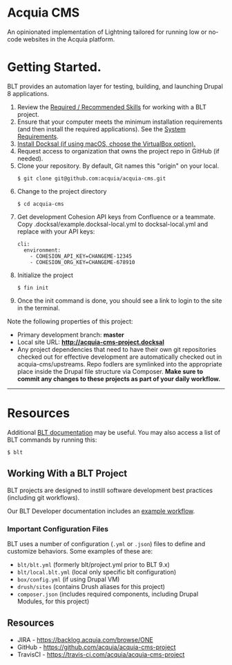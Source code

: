 # Acquia CMS

An opinionated implementation of Lightning tailored for running low or no-code websites in the Acquia platform.

# Getting Started.

BLT provides an automation layer for testing, building, and launching Drupal 8 applications.

1. Review the [Required / Recommended Skills](http://blt.readthedocs.io/en/latest/readme/skills) for working with a BLT project.
1. Ensure that your computer meets the minimum installation requirements (and then install the required applications). See the [System Requirements](http://blt.readthedocs.io/en/latest/INSTALL/#system-requirements).
1. [Install Docksal (if using macOS, choose the VirtualBox option).](https://docksal.io/installation#macos-virtualbox)
1. Request access to organization that owns the project repo in GitHub (if needed).
1. Clone your repository. By default, Git names this "origin" on your local.
   ```
   $ git clone git@github.com:acquia/acquia-cms.git
   ```
1. Change to the project directory
   ```
   $ cd acquia-cms
   ```
1. Get development Cohesion API keys from Confluence or a teammate. Copy .docksal/example.docksal-local.yml to docksal-local.yml and replace with your API keys:
   ```
   cli:
     environment:
       - COHESION_API_KEY=CHANGEME-12345
       - COHESION_ORG_KEY=CHANGEME-678910
   ```
1. Initialize the project
   ```
   $ fin init
   ```
1. Once the init command is done, you should see a link to login to the site in the terminal.

Note the following properties of this project:

- Primary development branch: **master**
- Local site URL: **http://acquia-cms-project.docksal**
- Any project dependencies that need to have their own git repositories checked out for effective development are automatically checked out in acquia-cms/upstreams. Repo fodlers are symlinked into the appropriate place inside the Drupal file structure via Composer. **Make sure to commit any changes to these projects as part of your daily workflow.**

---

# Resources

Additional [BLT documentation](https://docs.acquia.com/blt/) may be useful. You may also access a list of BLT commands by running this:

```
$ blt
```

## Working With a BLT Project

BLT projects are designed to instill software development best practices (including git workflows).

Our BLT Developer documentation includes an [example workflow](https://docs.acquia.com/blt/developer/dev-workflow/).

### Important Configuration Files

BLT uses a number of configuration (`.yml` or `.json`) files to define and customize behaviors. Some examples of these are:

- `blt/blt.yml` (formerly blt/project.yml prior to BLT 9.x)
- `blt/local.blt.yml` (local only specific blt configuration)
- `box/config.yml` (if using Drupal VM)
- `drush/sites` (contains Drush aliases for this project)
- `composer.json` (includes required components, including Drupal Modules, for this project)

## Resources

- JIRA - https://backlog.acquia.com/browse/ONE
- GitHub - https://github.com/acquia/acquia-cms-project
- TravisCI - https://travis-ci.com/acquia/acquia-cms-project
